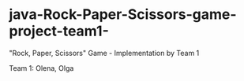 # java-Rock-Paper-Scissors-game-project-team1-
"Rock, Paper, Scissors" Game - Implementation by Team 1

Team 1: Olena, Olga
